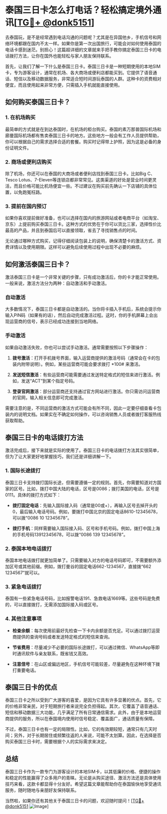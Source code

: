 # 泰国三日卡怎么打电话？轻松搞定境外通讯[[TG💪+ @donk5151](https://t.me/s/donk5151)]

去泰国玩，是不是经常遇到电话沟通的问题呢？尤其是在异国他乡，手机信号和网络环境都跟在国内不太一样。如果你是第一次出国旅行，可能会对如何使用泰国的电话卡感到迷茫。别担心！这篇超详细的文章就来手把手教你搞定泰国三日卡的电话拨打方法，让你在国外也能轻松与家人朋友保持联系。

首先，让我们了解一下什么是泰国三日卡。泰国三日卡是一种短期使用的本地SIM卡，专为游客设计，通常在机场、各大商场或便利店都能买到。它提供了语音通话、短信以及移动数据服务，非常适合短时间游玩泰国的人群。这种卡的资费相对便宜，而且使用起来非常方便，只需插入手机就能直接使用。

## 如何购买泰国三日卡？

### 1. 在机场购买

最简单的方式就是在到达泰国时，在机场的柜台购买。泰国的素万那普国际机场和廊曼国际机场都有售卖泰国三日卡的地方。这些地方一般会有工作人员提供帮助，你可以根据自己的需求选择合适的套餐。购买时记得带上护照，因为这是必备的身份证明文件。

### 2. 商场或便利店购买

除了机场，你还可以在泰国的大商场或者便利店找到泰国三日卡。比如Big C、Tesco Lotus、7-Eleven等连锁店都非常常见。这类渠道的好处是营业时间更灵活，而且价格可能比机场便宜一些。不过建议在购买前先确认一下店铺的具体位置，以免跑冤枉路。

### 3. 提前在国内预订

如果你喜欢提前做好准备，也可以选择在国内的旅游网站或者电商平台（如淘宝、京东）上提前购买泰国三日卡。这种方式的优势在于你可以货比三家，选择性价比最高的产品，并且到泰国后可以直接领取，省去了寻找销售点的时间。

无论通过哪种方式购买，记得仔细阅读包装上的说明，确保清楚卡的激活方式、资费详情以及使用期限。这样可以避免后续使用过程中出现不必要的麻烦。

## 如何激活泰国三日卡？

激活泰国三日卡是一个非常关键的步骤，只有成功激活后，你的卡才能正常使用。一般来说，激活方法分为两种：自动激活和手动激活。

### 自动激活

大多数情况下，泰国三日卡都是自动激活的。当你将卡插入手机后，系统会提示你输入PIN码（如果有的话），然后自动完成激活过程。这时，你的手机屏幕上会出现运营商的信号，表示已经成功连接到当地网络。

### 手动激活

如果自动激活失败，你也可以尝试手动激活。通常需要按照以下步骤操作：

1. **拨号激活**：打开手机拨号界面，输入运营商提供的激活号码（通常会在卡的包装内附带说明）。例如，某些运营商可能会要求拨打 *100# 来激活。
   
2. **发送短信激活**：有些运营商可能需要通过发送特定格式的短信来进行激活。例如，发送“ACT”到某个指定号码。

3. **登录官网激活**：部分运营商还支持通过官方网站进行激活。你只需访问运营商的官网，输入相关信息即可完成激活。

需要注意的是，不同运营商的激活方式可能会有所不同，因此一定要仔细查看卡包装内的说明文档。如果实在不确定如何操作，可以咨询销售人员或者拨打客服热线获取帮助。

## 泰国三日卡的电话拨打方法

激活完成后，接下来就是实际的使用了。泰国三日卡的电话拨打方法其实很简单，但为了让大家更好地掌握技巧，我们还是详细讲解一下。

### 1. 国际长途拨打

泰国三日卡支持拨打国际长途，但需要遵循一定的规则。首先，你需要知道对方国家的区号。比如，拨打中国大陆的电话，区号是0086；拨打美国的电话，区号是0111。具体的拨打方式如下：

- **拨打固定电话**：先输入国际接入码（通常是00或+），再输入区号去掉开头的0，最后输入电话号码。例如，要拨打中国北京的固定电话8610-12345678，可以拨“0086 10 12345678”。
  
- **拨打手机**：同样需要输入国际接入码、区号和手机号码。例如，拨打中国上海的手机号码13912345678，可以拨“0086 139 12345678”。

### 2. 泰国本地电话拨打

泰国本地电话拨打就更加简单了。只需要输入对方的电话号码即可，不需要额外添加区号或其他前缀。例如，拨打曼谷的固定电话662-1234567，直接拨“662 1234567”就可以。

### 3. 紧急电话拨打

泰国有一些紧急电话号码，比如报警电话191、急救电话1669等。这些号码是免费的，可以直接拨打，无需添加国际接入码或区号。

### 4. 其他注意事项

- **检查余额**：每次使用前最好先检查一下卡内余额是否充足。可以通过拨打运营商提供的查询号码或者发送特定格式的短信来查询。
  
- **节省费用**：尽量减少不必要的国际长途拨打，可以通过微信、WhatsApp等即时通讯软件与亲友联系，既省钱又高效。

- **注意信号**：在山区或偏远地区，手机信号可能较差，尽量避免在这种环境下拨打重要电话。

## 泰国三日卡的优点

泰国三日卡之所以受到广大游客的喜爱，是因为它具有许多显著的优点。首先，它的价格非常亲民，对于短期旅行者来说完全负担得起。其次，它覆盖了语音通话、短信和移动数据三大功能，几乎满足了所有日常通信需求。此外，由于是本地运营商提供的服务，所以在泰国境内使用时信号稳定、覆盖面广，通话质量有保障。

不过，泰国三日卡也有一定的局限性。比如，它的有效期较短，通常只有几天时间；另外，对于长期居住或频繁往返的人来说，可能不太划算。因此，在选择是否购买泰国三日卡时，需要根据个人的实际需求来决定。

## 总结

泰国三日卡作为一款专门为游客设计的本地SIM卡，以其低廉的价格、便捷的操作和稳定的性能赢得了众多用户的青睐。无论是从购买途径、激活方法还是具体使用技巧来看，这款卡都显得十分友好。希望这篇文章能帮助你在泰国愉快地享受通讯服务，随时随地与亲朋好友保持联系。

当然啦，如果你还有其他关于泰国三日卡的问题，欢迎随时提问！[[TG💪+ @donk5151](https://t.me/s/donk5151) ![Image](https://i.postimg.cc/rwNCRYN7/Snipaste-2025-04-30-17-27-05.png)]
